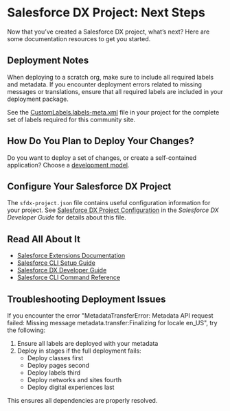# Salesforce DX Project: Next Steps

Now that you’ve created a Salesforce DX project, what’s next? Here are some documentation resources to get you started.

## Deployment Notes

When deploying to a scratch org, make sure to include all required labels and metadata. If you encounter deployment errors related to missing messages or translations, ensure that all required labels are included in your deployment package.

See the [CustomLabels.labels-meta.xml](force-app/main/default/labels/CustomLabels.labels-meta.xml) file in your project for the complete set of labels required for this community site.

## How Do You Plan to Deploy Your Changes?

Do you want to deploy a set of changes, or create a self-contained application? Choose a [development model](https://developer.salesforce.com/tools/vscode/en/user-guide/development-models).

## Configure Your Salesforce DX Project

The `sfdx-project.json` file contains useful configuration information for your project. See [Salesforce DX Project Configuration](https://developer.salesforce.com/docs/atlas.en-us.sfdx_dev.meta/sfdx_dev/sfdx_dev_ws_config.htm) in the _Salesforce DX Developer Guide_ for details about this file.

## Read All About It

- [Salesforce Extensions Documentation](https://developer.salesforce.com/tools/vscode/)
- [Salesforce CLI Setup Guide](https://developer.salesforce.com/docs/atlas.en-us.sfdx_setup.meta/sfdx_setup/sfdx_setup_intro.htm)
- [Salesforce DX Developer Guide](https://developer.salesforce.com/docs/atlas.en-us.sfdx_dev.meta/sfdx_dev/sfdx_dev_intro.htm)
- [Salesforce CLI Command Reference](https://developer.salesforce.com/docs/atlas.en-us.sfdx_cli_reference.meta/sfdx_cli_reference/cli_reference.htm)

## Troubleshooting Deployment Issues

If you encounter the error "MetadataTransferError: Metadata API request failed: Missing message metadata.transfer:Finalizing for locale en_US", try the following:

1. Ensure all labels are deployed with your metadata
2. Deploy in stages if the full deployment fails:
   - Deploy classes first
   - Deploy pages second  
   - Deploy labels third
   - Deploy networks and sites fourth
   - Deploy digital experiences last

This ensures all dependencies are properly resolved.
